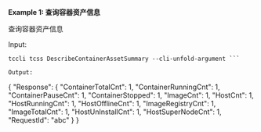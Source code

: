 **Example 1: 查询容器资产信息**

查询容器资产信息

Input: 

```
tccli tcss DescribeContainerAssetSummary --cli-unfold-argument ```

Output: 
```
{
    "Response": {
        "ContainerTotalCnt": 1,
        "ContainerRunningCnt": 1,
        "ContainerPauseCnt": 1,
        "ContainerStopped": 1,
        "ImageCnt": 1,
        "HostCnt": 1,
        "HostRunningCnt": 1,
        "HostOfflineCnt": 1,
        "ImageRegistryCnt": 1,
        "ImageTotalCnt": 1,
        "HostUnInstallCnt": 1,
        "HostSuperNodeCnt": 1,
        "RequestId": "abc"
    }
}
```

